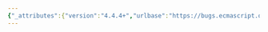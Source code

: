 ```yaml
---
{"_attributes":{"version":"4.4.4+","urlbase":"https://bugs.ecmascript.org/","maintainer":"dherman@mozilla.com"},"bug":{"bug_id":3155,"creation_ts":"2014-08-26 01:37:00 -0700","short_desc":"Sections 20.1.2 and 20.2.1: Defective alphabetical order of the subsections","delta_ts":"2014-10-14 15:17:54 -0700","product":"Draft for 6th Edition","component":"editorial issue","version":"Rev 27: August 24, 2014 Draft","rep_platform":"All","op_sys":"All","bug_status":"RESOLVED","resolution":"FIXED","priority":"Normal","bug_severity":"enhancement","everconfirmed":true,"reporter":{"uid":"claude.pache","name":"Claude Pache"},"assigned_to":{"uid":"allen","name":"Allen Wirfs-Brock"},"long_desc":[{"commentid":9989,"comment_count":0,"who":{"uid":"claude.pache","name":"Claude Pache"},"bug_when":"2014-08-26 01:37:04 -0700","thetext":"20.1.2 Properties of the Number Constructor\n\nSubsections \"20.1.2.8 Number.NaN\" and \"20.1.2.9 Number.NEGATIVE_INFINITY\" should be moved after \"20.1.2.11 Number.MIN_VALUE\", in order to respect the alphabetical order."},{"commentid":9990,"comment_count":1,"who":{"uid":"claude.pache","name":"Claude Pache"},"bug_when":"2014-08-26 01:44:17 -0700","thetext":"Also:\n\n20.2.1 Value Properties of the Math Object\n\nMove \"20.2.1.3 Math.LOG10E\" after \"20.2.1.4 Math.LN2\"."},{"commentid":10014,"comment_count":2,"who":{"uid":"allen","name":"Allen Wirfs-Brock"},"bug_when":"2014-08-29 12:19:14 -0700","thetext":"fixed in rev28 editor's draft"},{"commentid":10440,"comment_count":3,"who":{"uid":"allen","name":"Allen Wirfs-Brock"},"bug_when":"2014-10-14 15:17:54 -0700","thetext":"fixed in rev28"}]}}
---
```

